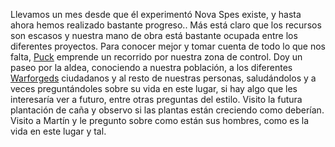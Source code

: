 Llevamos un mes desde que él experimentó Nova Spes existe, y hasta ahora hemos realizado bastante progreso.. Más está claro que los recursos son escasos y nuestra mano de obra está bastante ocupada entre los diferentes proyectos. 
Para conocer mejor y tomar cuenta de todo lo que nos falta, [Puck](Puck.md) emprende un recorrido por nuestra zona de control. 
Doy un paseo por la aldea, conociendo a nuestra población, a los diferentes [Warforgeds](../../../../Nova%20Spes/Recursos%20especiales%20y%20Assets%20del%20reino/Warforgeds.md) ciudadanos y al resto de nuestras personas, saludándolos y a veces preguntándoles sobre su vida en este lugar, si hay algo que les interesaría ver a futuro, entre otras preguntas del estilo. Visito la futura plantación de caña y observo si las plantas están creciendo como deberían.
Visito a Martín y le pregunto sobre como están sus hombres, como es la vida en este lugar y tal. 
